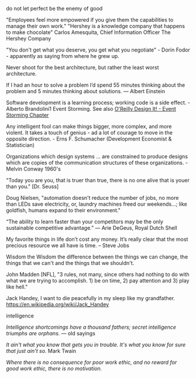 
do not let perfect be the enemy of good


"Employees feel more empowered if you give them the capabilities to manage their own work."
"Hershey is a knowledge company that happens to make chocolate"
Carlos Amesquita, Chief Information Officer
The Hershey Company

"You don't get what you deserve, you get what you negotiate" - Dorin Fodor - apparently as saying from where he grew up.


Never shoot for the best architecture, but rather the least worst architecture.

If I had an hour to solve a problem I’d spend 55 minutes thinking about the problem and 5 minutes thinking about solutions. — Albert Einstein

Software development is a learning process; working code is a side effect. - Alberto Brandolini1 Event Storming. See also [O'Reilly Design It! - Event Storming Chapter](https://learning.oreilly.com/library/view/design-it/9781680502923/f_0132.xhtml)

Any intelligent fool can make things bigger, more complex, and more violent.  It takes a touch of genius - ad a lot of courage to move in the opposite direction. - Erns F. Schumacher (Development Economist & Statistician)

Organizations which design systems … are constrained to produce designs which are copies of the communication structures of these organizations. - Melvin Conway 1960's

"Today you are you, that is truer than true, there is no one alive that is youer than you." [Dr. Seuss]

Doug Nielsen, "automation doesn't reduce the number of jobs, no more than LEDs save electricity, or, laundry machines freed our weekends...; like goldfish, humans expand to their environment."

“The ability to learn faster than your competitors may be the only sustainable competitive advantage.” — Arie DeGeus, Royal Dutch Shell

My favorite things in life don’t cost any money. It’s really clear that the most precious resource we all have is time. – Steve Jobs

Wisdom the Wisdom the difference between the things we can change, the things that we can't and the things that we shouldn't.

John Madden [NFL], "3 rules, not many, since others had nothing to do with what we are trying to accomplish.  1) be on time, 2) pay attention and 3) play like hell."

Jack Handey, I want to die peacefully in my sleep like my grandfather.  
https://en.wikipedia.org/wiki/Jack_Handey

intelligence

*Intelligence shortcomings have a thousand fathers; secret intelligence triumphs are orphans.*
― old sayings


*It ain't what you know that gets you in trouble.*
*It's what you know for sure that just ain't so.*
Mark Twain

*Where there is no consequence for poor work ethic, and no reward for good work ethic, there is no motivation.*
